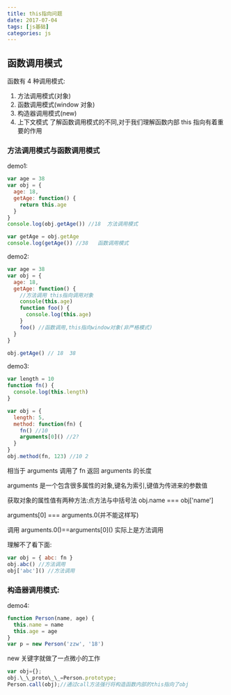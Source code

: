 ```yaml
---
title: this指向问题
date: 2017-07-04
tags: [js基础]
categories: js
---
```


## 函数调用模式

函数有 4 种调用模式: 
1. 方法调用模式(对象) 
2. 函数调用模式(window 对象) 
3. 构造器调用模式(new) 
4. 上下文模式
了解函数调用模式的不同,对于我们理解函数内部 this 指向有着重要的作用

<!-- more -->

### 方法调用模式与函数调用模式

demo1:

```js
var age = 38
var obj = {
  age: 18,
  getAge: function() {
    return this.age
  }
}
console.log(obj.getAge()) //18  方法调用模式

var getAge = obj.getAge
console.log(getAge()) //38   函数调用模式
```

demo2:

```js
var age = 38
var obj = {
  age: 18,
  getAge: function() {
    //方法调用 this指向调用对象
    console(this.age)
    function foo() {
      console.log(this.age)
    }
    foo() //函数调用,this指向window对象(非严格模式)
  }
}

obj.getAge() // 18  38
```

demo3:

```js
var length = 10
function fn() {
  console.log(this.length)
}

var obj = {
  length: 5,
  method: function(fn) {
    fn() //10
    arguments[0]() //2?
  }
}
obj.method(fn, 123) //10 2
```

相当于 arguments 调用了 fn 返回 arguments 的长度
>
arguments 是一个包含很多属性的对象,键名为索引,键值为传进来的参数值

获取对象的属性值有两种方法:点方法与中括号法 obj.name === obj['name']

arguments[0] === arguments.0(并不能这样写)

调用 arguments.0\(\)==arguments\[0\]\(\) 实际上是方法调用

理解不了看下面:

```js
var obj = { abc: fn }
obj.abc() //方法调用
obj['abc']() //方法调用
```

### 构造器调用模式:

demo4:

```js
function Person(name, age) {
  this.name = name
  this.age = age
}
var p = new Person('zzw', '18')
```

new 关键字就做了一点微小的工作

```js
var obj={};
obj.\_\_proto\_\_=Person.prototype;
Person.call(obj);//通过call方法强行将构造函数内部的this指向了obj
```
